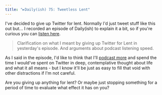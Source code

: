 ```yaml
---
title: "►Daily(ish) 75: Tweetless Lent"
---
```

<p>I've decided to give up Twitter for lent. Normally I'd just tweet stuff like this out but... I recorded an episode of Daily(ish) to explain it a bit, so if you're curious you can <a href="https://goodstuff.network/dailyish/75">listen here</a>.</p>
<blockquote><p>
  Clarification on what I meant by giving up Twitter for Lent in yesterday&#39;s episode. And arguments about podcast listening speed.
</p></blockquote>
<p>As I said in the episode, I'd like to think that I'll <a href="https://goodstuff.network/dailyish">podcast more</a> and spend the time I would've spent on Twitter in deep, contemplative thought about life and what it all means - but I know it'll be just as easy to fill that void with other distractions if I'm not careful.</p>
<p>Are you giving up anything for lent? Or maybe just stopping something for a period of time to evaluate what effect it has on you?</p>
